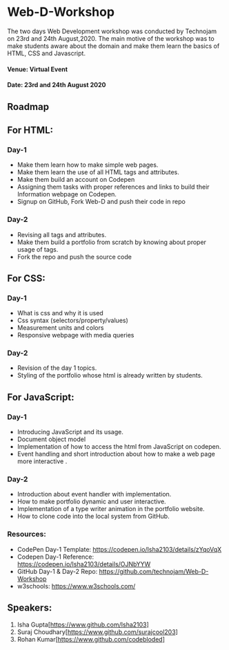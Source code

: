 # Web-D-Workshop
The two days Web Development workshop was conducted by Technojam on 23rd and 24th August,2020. The main motive of the workshop was to make students aware about the domain and make them learn the basics of HTML, CSS and Javascript.
#### Venue: Virtual Event
#### Date: 23rd and 24th August 2020

## Roadmap

## For HTML:
### Day-1 
- Make them learn how to make simple web pages.
- Make them learn the use of all HTML tags and attributes.
- Make them build an account on Codepen
- Assigning them tasks with proper references and links to build their Information webpage on Codepen.
- Signup on GitHub, Fork Web-D and push their code in repo

### Day-2
- Revising all tags and attributes.
- Make them build a portfolio from scratch by knowing about proper usage of tags.
- Fork the repo and push the source code

## For CSS:

### Day-1
- What is css and why it is used
- Css syntax (selectors/property/values)
- Measurement units and colors
- Responsive webpage with media queries

### Day-2
- Revision of the day 1 topics.
- Styling of the portfolio whose html is already written by students.

## For JavaScript:

### Day-1
- Introducing JavaScript and its usage.
- Document object model
- Implementation of how to access the html from JavaScript on codepen.
- Event handling and short introduction about how to make a web page more interactive .

### Day-2
- Introduction about event handler with implementation.
- How to make portfolio dynamic and user interactive.
- Implementation of a type writer animation in the portfolio website.
- How to clone code into the local system from GitHub.

### Resources:

- CodePen Day-1 Template: https://codepen.io/Isha2103/details/zYqoVqX
- Codepen Day-1 Reference: https://codepen.io/Isha2103/details/OJNbYYW
- GitHub Day-1 & Day-2 Repo: https://github.com/technojam/Web-D-Workshop
- w3schools: https://www.w3schools.com/

## Speakers:

1. Isha Gupta[https://www.github.com/Isha2103]
2. Suraj Choudhary[https://www.github.com/surajcool203]
3. Rohan Kumar[https://www.github.com/codebloded]
